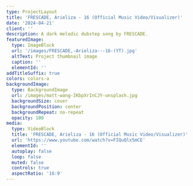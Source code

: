 ```yaml
---
type: ProjectLayout
title: 'FRESCADE, Arieliza - 16 (Official Music Video/Visualizer)'
date: '2024-04-21'
client: ''
description: A dark melodic dubstep song by FRESCADE.
featuredImage:
  type: ImageBlock
  url: '/images/FRESCADE,-Arieliza---16-(YT).jpg'
  altText: Project thumbnail image
  caption: ''
  elementId: ''
addTitleSuffix: true
colors: colors-a
backgroundImage:
  type: BackgroundImage
  url: /images/matt-wang-IKbpXrInCJY-unsplash.jpg
  backgroundSize: cover
  backgroundPosition: center
  backgroundRepeat: no-repeat
  opacity: 100
media:
  type: VideoBlock
  title: 'FRESCADE, Arieliza - 16 (Official Music Video/Visualizer)'
  url: 'https://www.youtube.com/watch?v=FIQuQlx5mCE'
  elementId: ''
  autoplay: false
  loop: false
  muted: false
  controls: true
  aspectRatio: '16:9'
---
```

